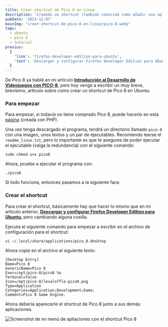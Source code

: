 ```yaml
---
title: Crear shortcut de Pico 8 en Linux
description: 'Creando un shortcut (también conocido como añadir una aplicación al menú de aplicaciones) de Pico 8 en Linux.'
pubDate: '2023-12-07'
mainImg: "crear-shortcut-de-pico-8-en-linux/pico-8.webp"
tags:
  - ubuntu
  - pico 8
  - tutorial
previus:
  {
    'link': 'firefox-developer-edition-para-ubuntu',
    'text': 'Descargar y configurar Firefox Developer Edition para Ubuntu'
  }
---
```


De Pico 8 ya hablé en mi artículo [**Introducción al Desarrollo de Videojuegos con PICO-8**](https://neolorem.dev/blog/introduccion-al-desarrollo-de-videojuegos-con-pico8), pero hoy vengo a escribir un muy breve, brevísimo, artículo sobre como crear un shortcut de Pico 8 en Ubuntu.

### Para empezar

Para empezar, si todavía no tiene comprado Pico 8, puede hacerlo en esta [página](https://www.lexaloffle.com/pico-8.php?#getpico8) (creada con PHP).

Una vez tenga descargado el programa, tendrá un directorio llamado `pico-8` con una imagen, unos textos y un par de ejecutables. Recomiendo leerse el `readme_linux.txt`, pero lo importante es que te asegures de poder ejecutar el ejecutable (valga la redundancia) con el siguiente comando:

```
sudo chmod u+x pico8
```

Ahora, pruebe a ejecutar el programa con:

```
./pico8
```

Si todo funciona, entonces pasamos a la siguiente face.

### Crear el shortcut

Para crear el shortcut, básicamente hay que hacer lo mismo que en mi artículo anterior, [**Descargar y configurar Firefox Developer Edition para Ubuntu**](https://neolorem.dev/blog/firefox-developer-edition-para-ubuntu), pero cambiando alguna cosilla.

Ejecuta el siguiente comando para empezar a escribir en el archivo de configuración para el shortcut:

```
vi ~/.local/share/applications/pico_8.desktop
```

Ahora copie en el archivo el siguiente texto:

```
[Desktop Entry]
Name=Pico 8
GenericName=Pico 8
Exec=/opt/pico-8/pico8 %u
Terminal=false
Icon=/opt/pico-8/lexaloffle-pico8.png
Type=Application
Categories=Application;Development;Game;
Comment=Pico 8 Game Engine.
```

Ahora debería aparecerle el shortcut de Pico 8 junto a sus demás aplicaciones.

![Screenshot de mi menú de apliaciones con el shortcut Pico 8](/images/blog/crear-shortcut-de-pico-8-en-linux/pico8-menu-de-aplicaciones.png)

